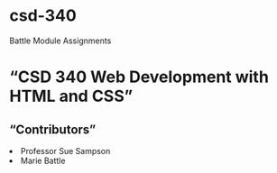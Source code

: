 # csd-340
Battle Module Assignments
<h1>“CSD 340 Web Development with HTML and CSS”</h1>
<h2>“Contributors”</h2>
<li>Professor Sue Sampson</li>
<li>Marie Battle</li>
